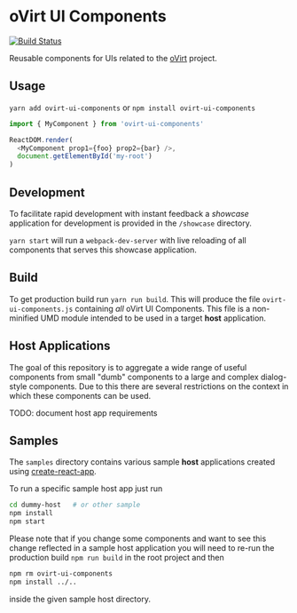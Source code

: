# oVirt UI Components
[![Build Status](https://travis-ci.org/matobet/ovirt-ui-components.svg?branch=master)](https://travis-ci.org/matobet/ovirt-ui-components)

Reusable components for UIs related to the [oVirt](http://ovirt.org) project.

## Usage

`yarn add ovirt-ui-components` or `npm install ovirt-ui-components`

```javascript
import { MyComponent } from 'ovirt-ui-components'

ReactDOM.render(
  <MyComponent prop1={foo} prop2={bar} />,
  document.getElementById('my-root')
)
```

## Development

To facilitate rapid development with instant feedback a *showcase* application for development
is provided in the `/showcase` directory.

`yarn start` will run a `webpack-dev-server` with live reloading of
all components that serves this showcase application.

## Build

To get production build run `yarn run build`. This will produce the file `ovirt-ui-components.js` containing *all*
oVirt UI Components. This file is a non-minified UMD module intended to be used in a target **host** application.

## Host Applications

The goal of this repository is to aggregate a wide range of useful components from small "dumb" components
to a large and complex dialog-style components. Due to this there are several restrictions on the context
in which these components can be used.

TODO: document host app requirements

## Samples

The `samples` directory contains various sample **host** applications created using
[create-react-app](https://facebook.github.io/react/blog/2016/07/22/create-apps-with-no-configuration.html).

To run a specific sample host app just run
```bash
cd dummy-host   # or other sample
npm install
npm start
```

Please note that if you change some components and want to see this change reflected in a sample host application
you will need to re-run the production build `npm run build` in the root project and then
```bash
npm rm ovirt-ui-components
npm install ../..
```
inside the given sample host directory.
